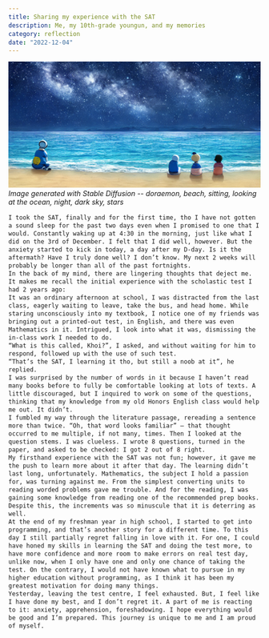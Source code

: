 ```yaml
---
title: Sharing my experience with the SAT
description: Me, my 10th-grade youngun, and my memories
category: reflection
date: "2022-12-04"
---
```


<p>
    <img src="./cover.png"/>
    <em classname="img-caption">Image generated with Stable Diffusion -- doraemon, beach, sitting, looking at the ocean, night, dark sky, stars</em>
</p>

    I took the SAT, finally and for the first time, tho I have not gotten a sound sleep for the past two days even when I promised to one that I would. Constantly waking up at 4:30 in the morning, just like what I did on the 3rd of December. I felt that I did well, however. But the anxiety started to kick in today, a day after my D-day. Is it the aftermath? Have I truly done well? I don’t know. My next 2 weeks will probably be longer than all of the past fortnights.
    In the back of my mind, there are lingering thoughts that deject me. It makes me recall the initial experience with the scholastic test I had 2 years ago:
    It was an ordinary afternoon at school, I was distracted from the last class, eagerly waiting to leave, take the bus, and head home. While staring unconsciously into my textbook, I notice one of my friends was bringing out a printed-out test, in English, and there was even Mathematics in it. Intrigued, I look into what it was, dismissing the in-class work I needed to do.
    “What is this called, Khoi?”, I asked, and without waiting for him to respond, followed up with the use of such test.
    “That’s the SAT, I learning it tho, but still a noob at it”, he replied.
	I was surprised by the number of words in it because I haven’t read many books before to fully be comfortable looking at lots of texts. A little discouraged, but I inquired to work on some of the questions, thinking that my knowledge from my old Honors English class would help me out. It didn’t.
	I fumbled my way through the literature passage, rereading a sentence more than twice. “Oh, that word looks familiar” – that thought occurred to me multiple, if not many, times. Then I looked at the question stems. I was clueless. I wrote 8 questions, turned in the paper, and asked to be checked: I got 2 out of 8 right.
	My firsthand experience with the SAT was not fun; however, it gave me the push to learn more about it after that day. The learning didn’t last long, unfortunately. Mathematics, the subject I hold a passion for, was turning against me. From the simplest converting units to reading worded problems gave me trouble. And for the reading, I was gaining some knowledge from reading one of the recommended prep books. Despite this, the increments was so minuscule that it is deterring as well.
	At the end of my freshman year in high school, I started to get into programming, and that’s another story for a different time. To this day I still partially regret falling in love with it. For one, I could have honed my skills in learning the SAT and doing the test more, to have more confidence and more room to make errors on real test day, unlike now, when I only have one and only one chance of taking the test. On the contrary, I would not have known what to pursue in my higher education without programming, as I think it has been my greatest motivation for doing many things.
	Yesterday, leaving the test centre, I feel exhausted. But, I feel like I have done my best, and I don’t regret it. A part of me is reacting to it: anxiety, apprehension, foreshadowing. I hope everything would be good and I’m prepared. This journey is unique to me and I am proud of myself.
